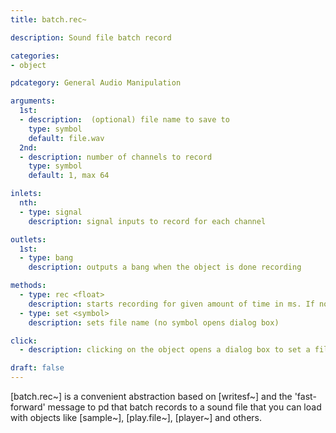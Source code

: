 ```yaml
---
title: batch.rec~

description: Sound file batch record

categories:
- object

pdcategory: General Audio Manipulation

arguments:
  1st:
  - description:  (optional) file name to save to
    type: symbol
    default: file.wav
  2nd:
  - description: number of channels to record
    type: symbol
    default: 1, max 64

inlets:
  nth:
  - type: signal
    description: signal inputs to record for each channel

outlets:
  1st:
  - type: bang
    description: outputs a bang when the object is done recording

methods:
  - type: rec <float>
    description: starts recording for given amount of time in ms. If no float is given, the last set value is used
  - type: set <symbol>
    description: sets file name (no symbol opens dialog box)

click:
  - description: clicking on the object opens a dialog box to set a file to save to

draft: false
---
```


[batch.rec~] is a convenient abstraction based on [writesf~] and the 'fast-forward' message to pd that batch records to a sound file that you can load with objects like [sample~], [play.file~], [player~] and others.
